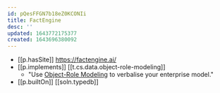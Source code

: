 ```yaml
---
id: pQesFFGN7b18eZ0KCONIi
title: FactEngine
desc: ''
updated: 1643772175377
created: 1643696380092
---
```


- [[p.hasSite]] https://factengine.ai/
- [[p.implements]] [[t.cs.data.object-role-modeling]]
  - "Use [Object-Role Modeling](https://factengine.ai/index.php/articles/object-role-modeling) to verbalise your enterprise model."
- [[p.builtOn]] [[soln.typedb]]